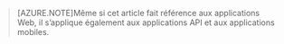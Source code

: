 > [AZURE.NOTE]Même si cet article fait référence aux applications Web, il s’applique également aux applications API et aux applications mobiles.

<!---HONumber=Oct15_HO3-->